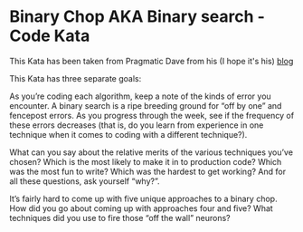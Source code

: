 # Binary Chop AKA Binary search - Code Kata

This Kata has been taken from Pragmatic Dave from his (I hope it's his) [blog][1]

This Kata has three separate goals:

As you’re coding each algorithm, keep a note of the kinds of error you
encounter. A binary search is a ripe breeding ground for “off by one” and
fencepost errors. As you progress through the week, see if the frequency of
these errors decreases (that is, do you learn from experience in one technique
when it comes to coding with a different technique?).

What can you say about the relative merits of the various techniques you’ve
chosen? Which is the most likely to make it in to production code? Which was
the most fun to write? Which was the hardest to get working? And for all these
questions, ask yourself “why?”.

It’s fairly hard to come up with five unique approaches to a binary chop. How
did you go about coming up with approaches four and five? What techniques did
you use to fire those “off the wall” neurons?

[1]: http://codekata.com/kata/kata02-karate-chop/
